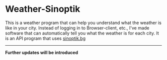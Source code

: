 # Weather-Sinoptik
This is a weather program that can help you understand what the weather is like in your city. Instead of logging in to Browser-client, etc., I've made software that can automatically tell you what the weather is for each city. It is an API program that uses <a href="sinoptki.bg"> sinoptik.bg </a> <hr> <b> Further updates will be introduced </b>
